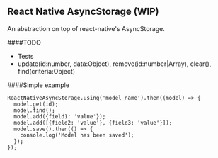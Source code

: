 React Native AsyncStorage (WIP)
-------------------------------

An abstraction on top of react-native's AsyncStorage.

####TODO
 - Tests
 - update(id:number, data:Object), remove(id:number|Array), clear(), find(criteria:Object)

####Simple example

    ReactNativeAsyncStorage.using('model_name').then((model) => {
      model.get(id);
      model.find();
      model.add({field1: 'value'});
      model.add([{field2: 'value'}, {field3: 'value'}]);
      model.save().then(() => {
        console.log('Model has been saved');
      });
    });